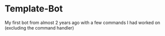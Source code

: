 # Template-Bot
My first bot from almost 2 years ago with a few commands I had worked on (excluding the command handler)
